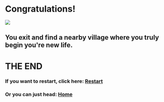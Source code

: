 # Congratulations! 

![](https://i.pinimg.com/originals/76/69/43/76694325d5aa6d827a86e115a072e4af.jpg)
## You exit and find a nearby village where you truly begin you're new life. 
# **THE END**

### If you want to restart, click here: [Restart](../begin.md)
### Or you can just head: [Home](../README.md)
